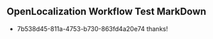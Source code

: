 ## OpenLocalization Workflow Test MarkDown
* 7b538d45-811a-4753-b730-863fd4a20e74 thanks!

<!--HONumber=Jul16_HO2-->


